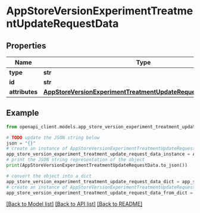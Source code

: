 # AppStoreVersionExperimentTreatmentUpdateRequestData


## Properties

Name | Type | Description | Notes
------------ | ------------- | ------------- | -------------
**type** | **str** |  | 
**id** | **str** |  | 
**attributes** | [**AppStoreVersionExperimentTreatmentUpdateRequestDataAttributes**](AppStoreVersionExperimentTreatmentUpdateRequestDataAttributes.md) |  | [optional] 

## Example

```python
from openapi_client.models.app_store_version_experiment_treatment_update_request_data import AppStoreVersionExperimentTreatmentUpdateRequestData

# TODO update the JSON string below
json = "{}"
# create an instance of AppStoreVersionExperimentTreatmentUpdateRequestData from a JSON string
app_store_version_experiment_treatment_update_request_data_instance = AppStoreVersionExperimentTreatmentUpdateRequestData.from_json(json)
# print the JSON string representation of the object
print(AppStoreVersionExperimentTreatmentUpdateRequestData.to_json())

# convert the object into a dict
app_store_version_experiment_treatment_update_request_data_dict = app_store_version_experiment_treatment_update_request_data_instance.to_dict()
# create an instance of AppStoreVersionExperimentTreatmentUpdateRequestData from a dict
app_store_version_experiment_treatment_update_request_data_from_dict = AppStoreVersionExperimentTreatmentUpdateRequestData.from_dict(app_store_version_experiment_treatment_update_request_data_dict)
```
[[Back to Model list]](../README.md#documentation-for-models) [[Back to API list]](../README.md#documentation-for-api-endpoints) [[Back to README]](../README.md)


